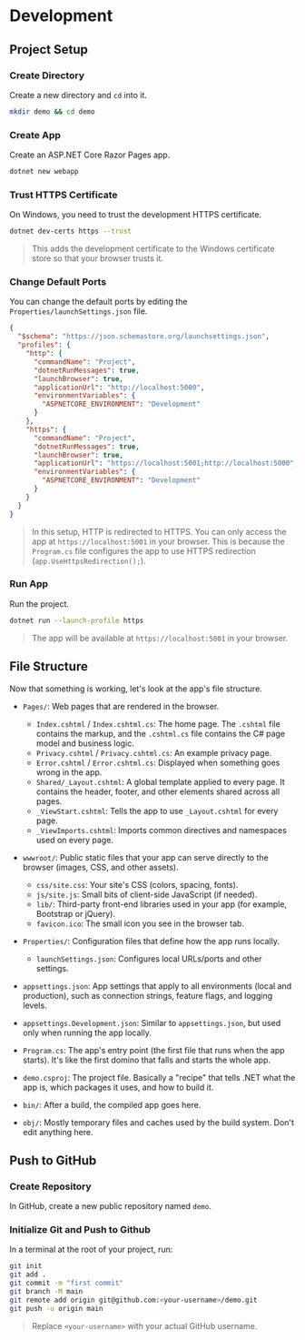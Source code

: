 # Development

## Project Setup

### Create Directory

Create a new directory and `cd` into it.

```sh
mkdir demo && cd demo
```

### Create App

Create an ASP.NET Core Razor Pages app.

```sh
dotnet new webapp
```

### Trust HTTPS Certificate

On Windows, you need to trust the development HTTPS certificate.

```sh
dotnet dev-certs https --trust
```

> This adds the development certificate to the Windows certificate store so that your browser trusts it.

### Change Default Ports

You can change the default ports by editing the `Properties/launchSettings.json` file.

```json
{
  "$schema": "https://json.schemastore.org/launchsettings.json",
  "profiles": {
    "http": {
      "commandName": "Project",
      "dotnetRunMessages": true,
      "launchBrowser": true,
      "applicationUrl": "http://localhost:5000",
      "environmentVariables": {
        "ASPNETCORE_ENVIRONMENT": "Development"
      }
    },
    "https": {
      "commandName": "Project",
      "dotnetRunMessages": true,
      "launchBrowser": true,
      "applicationUrl": "https://localhost:5001;http://localhost:5000",
      "environmentVariables": {
        "ASPNETCORE_ENVIRONMENT": "Development"
      }
    }
  }
}
```

> In this setup, HTTP is redirected to HTTPS. You can only access the app at `https://localhost:5001` in your browser. This is because the `Program.cs` file configures the app to use HTTPS redirection (`app.UseHttpsRedirection();`).

### Run App

Run the project.

```sh
dotnet run --launch-profile https
```

> The app will be available at `https://localhost:5001` in your browser.

## File Structure

Now that something is working, let's look at the app's file structure.

- `Pages/`: Web pages that are rendered in the browser.

  - `Index.cshtml` / `Index.cshtml.cs`: The home page. The `.cshtml` file contains the markup, and the `.cshtml.cs` file contains the C# page model and business logic.
  - `Privacy.cshtml` / `Privacy.cshtml.cs`: An example privacy page.
  - `Error.cshtml` / `Error.cshtml.cs`: Displayed when something goes wrong in the app.
  - `Shared/_Layout.cshtml`: A global template applied to every page. It contains the header, footer, and other elements shared across all pages.
  - `_ViewStart.cshtml`: Tells the app to use `_Layout.cshtml` for every page.
  - `_ViewImports.cshtml`: Imports common directives and namespaces used on every page.

- `wwwroot/`: Public static files that your app can serve directly to the browser (images, CSS, and other assets).

  - `css/site.css`: Your site's CSS (colors, spacing, fonts).
  - `js/site.js`: Small bits of client-side JavaScript (if needed).
  - `lib/`: Third-party front-end libraries used in your app (for example, Bootstrap or jQuery).
  - `favicon.ico`: The small icon you see in the browser tab.

- `Properties/`: Configuration files that define how the app runs locally.

  - `launchSettings.json`: Configures local URLs/ports and other settings.

- `appsettings.json`: App settings that apply to all environments (local and production), such as connection strings, feature flags, and logging levels.

- `appsettings.Development.json`: Similar to `appsettings.json`, but used only when running the app locally.

- `Program.cs`: The app's entry point (the first file that runs when the app starts). It's like the first domino that falls and starts the whole app.

- `demo.csproj`: The project file. Basically a "recipe" that tells .NET what the app is, which packages it uses, and how to build it.

- `bin/`: After a build, the compiled app goes here.

- `obj/`: Mostly temporary files and caches used by the build system. Don't edit anything here.

## Push to GitHub

### Create Repository

In GitHub, create a new public repository named `demo`.

### Initialize Git and Push to Github

In a terminal at the root of your project, run:

```sh
git init
git add .
git commit -m "first commit"
git branch -M main
git remote add origin git@github.com:<your-username>/demo.git
git push -u origin main
```

> Replace `<your-username>` with your actual GitHub username.
